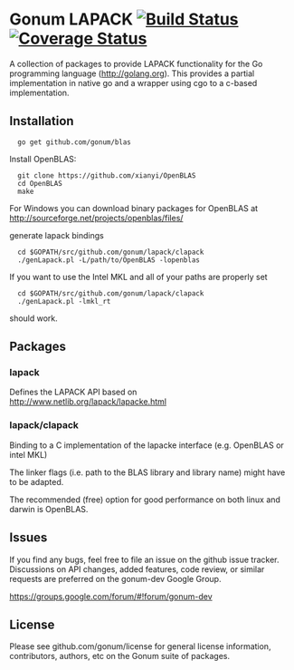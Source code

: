 Gonum LAPACK  [![Build Status](https://travis-ci.org/gonum/lapack.svg)](https://travis-ci.org/gonum/lapack)  [![Coverage Status](https://img.shields.io/coveralls/gonum/lapack.svg)](https://coveralls.io/r/gonum/lapack)
======

A collection of packages to provide LAPACK functionality for the Go programming
language (http://golang.org). This provides a partial implementation in native go
and a wrapper using cgo to a c-based implementation.

## Installation

```
  go get github.com/gonum/blas
```


Install OpenBLAS:
```
  git clone https://github.com/xianyi/OpenBLAS
  cd OpenBLAS
  make
```

For Windows you can download binary packages for OpenBLAS at
http://sourceforge.net/projects/openblas/files/

generate lapack bindings
```
  cd $GOPATH/src/github.com/gonum/lapack/clapack
  ./genLapack.pl -L/path/to/OpenBLAS -lopenblas
```

If you want to use the Intel MKL and all of your paths are properly set
```
  cd $GOPATH/src/github.com/gonum/lapack/clapack
  ./genLapack.pl -lmkl_rt
```
should work.

## Packages

### lapack

Defines the LAPACK API based on http://www.netlib.org/lapack/lapacke.html

### lapack/clapack

Binding to a C implementation of the lapacke interface (e.g. OpenBLAS or intel MKL)

The linker flags (i.e. path to the BLAS library and library name) might have to be adapted.

The recommended (free) option for good performance on both linux and darwin is OpenBLAS.

## Issues

If you find any bugs, feel free to file an issue on the github issue tracker. Discussions on API changes, added features, code review, or similar requests are preferred on the gonum-dev Google Group.

https://groups.google.com/forum/#!forum/gonum-dev

## License

Please see github.com/gonum/license for general license information, contributors, authors, etc on the Gonum suite of packages.
